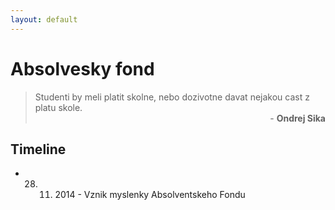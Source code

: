 ```yaml
---
layout: default
---
```


# Absolvesky fond

> Studenti by meli platit skolne, nebo dozivotne davat nejakou cast z platu skole.
> <span style="text-align: right; width: 100%; display: block;">- __Ondrej Sika__</span>


## Timeline

* 28. 11. 2014 - Vznik myslenky Absolventskeho Fondu

